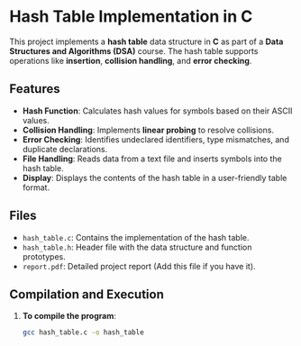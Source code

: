 # Hash Table Implementation in C

This project implements a **hash table** data structure in **C** as part of a **Data Structures and Algorithms (DSA)** course. The hash table supports operations like **insertion**, **collision handling**, and **error checking**.

## Features

- **Hash Function**: Calculates hash values for symbols based on their ASCII values.
- **Collision Handling**: Implements **linear probing** to resolve collisions.
- **Error Checking**: Identifies undeclared identifiers, type mismatches, and duplicate declarations.
- **File Handling**: Reads data from a text file and inserts symbols into the hash table.
- **Display**: Displays the contents of the hash table in a user-friendly table format.

## Files

- `hash_table.c`: Contains the implementation of the hash table.
- `hash_table.h`: Header file with the data structure and function prototypes.
- `report.pdf`: Detailed project report (Add this file if you have it).

## Compilation and Execution

1. **To compile the program**:
   ```bash
   gcc hash_table.c -o hash_table

